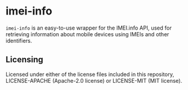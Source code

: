 # imei-info
`imei-info` is an easy-to-use wrapper for the IMEI.info API, used for retrieving information about mobile devices using IMEIs and other identifiers.

## Licensing
Licensed under either of the license files included in this repository, LICENSE-APACHE (Apache-2.0 license) or LICENSE-MIT (MIT license).
